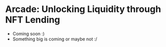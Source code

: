 # Arcade: Unlocking Liquidity through NFT Lending

- Coming soon :)
- Something big is coming or maybe not :/